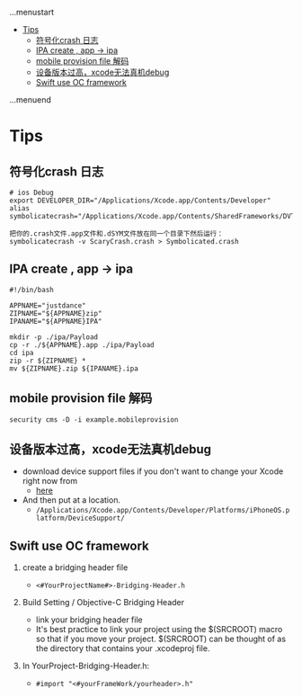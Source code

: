 ...menustart

- [Tips](#a0d4cc0f54602c3f247c72f15a7d2dbf)
    - [符号化crash 日志](#f3339d94a6bf27a7a019412ed2bd3ba9)
    - [IPA create , app -> ipa](#72042773700010662c1d5409a202f53c)
    - [mobile provision file 解码](#4b90af20d825ac9eb566c44390737682)
    - [设备版本过高，xcode无法真机debug](#b4d10ee9fb12a9e01a388d8b359f6f52)
    - [Swift use OC framework](#984efa6584f291218a16fe061a1abaa2)

...menuend


<h2 id="a0d4cc0f54602c3f247c72f15a7d2dbf"></h2>


# Tips

<h2 id="f3339d94a6bf27a7a019412ed2bd3ba9"></h2>


## 符号化crash 日志

```shell
# ios Debug
export DEVELOPER_DIR="/Applications/Xcode.app/Contents/Developer"
alias symbolicatecrash="/Applications/Xcode.app/Contents/SharedFrameworks/DVTFoundation.framework/Versions/A/Resources/symbolicatecrash"

把你的.crash文件.app文件和.dSYM文件放在同一个目录下然后运行：
symbolicatecrash -v ScaryCrash.crash > Symbolicated.crash
```

<h2 id="72042773700010662c1d5409a202f53c"></h2>


## IPA create , app -> ipa

```shell
#!/bin/bash  

APPNAME="justdance"  
ZIPNAME="${APPNAME}zip" 
IPANAME="${APPNAME}IPA" 
  
mkdir -p ./ipa/Payload  
cp -r ./${APPNAME}.app ./ipa/Payload  
cd ipa  
zip -r ${ZIPNAME} *  
mv ${ZIPNAME}.zip ${IPANAME}.ipa  
```

<h2 id="4b90af20d825ac9eb566c44390737682"></h2>


## mobile provision file 解码

```
security cms -D -i example.mobileprovision
```

<h2 id="b4d10ee9fb12a9e01a388d8b359f6f52"></h2>


## 设备版本过高，xcode无法真机debug

- download device support files if you don't want to change your Xcode right now from 
    - [here](https://github.com/filsv/iPhoneOSDeviceSupport)
- And then put at a location.
    - `/Applications/Xcode.app/Contents/Developer/Platforms/iPhoneOS.platform/DeviceSupport/`


<h2 id="984efa6584f291218a16fe061a1abaa2"></h2>


## Swift use OC framework

1. create a bridging header file
    - `<#YourProjectName#>-Bridging-Header.h`

2. Build Setting / Objective-C Bridging Header
    - link your bridging header file
    - It's best practice to link your project using the $(SRCROOT) macro so that if you move your project. $(SRCROOT) can be thought of as the directory that contains your .xcodeproj file.

3. In YourProject-Bridging-Header.h:
    - `#import "<#yourFrameWork/yourheader>.h"`




